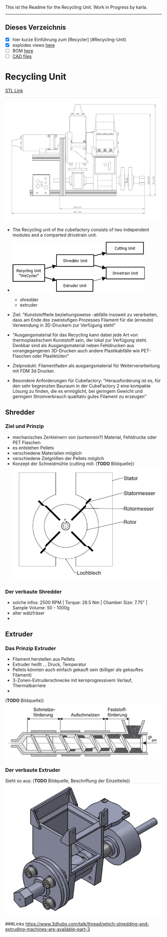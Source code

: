 This ist the Readme for the Recycling Unit.
Work in Progress by karla.
 
-------------------------------------------
## Dieses Verzeichnis
+ [x] hier kurze Einführung zum [Recycler] (#Recycling-Unit)
+ [x] explodes views [here](images/exploded_view)
+ [ ] BOM [here](BOM)
+ [ ] [CAD files](CAD)

# Recycling Unit
[STL Link](CAD\WeCycler\Extrudergruppe\Extrudergruppe_STL\Baugruppe)

![Bild Zeichnung WeCycler](images/WeCycler_drawing.jpg)


* The Recycling unit of the cubefactory consists of two independent modules and a comparted drivetrain unit. 
* ![Overview Structure of Repo and Construction](images/WeCycler_structure.png)

    * shredder 
    * extruder
* Ziel: "Kunststoffteile beziehungsweise -abfälle
insoweit zu verarbeiten, dass am Ende des zweistufigen Prozesses Filament für die
(erneute) Verwendung in 3D-Druckern zur Verfügung steht"
* "Ausgangsmaterial für das
Recycling kann dabei jede Art von thermoplastischem Kunststoff sein, der lokal zur
Verfügung steht. Denkbar sind als Ausgangsmaterial neben Fehldrucken aus
vorangegangenen 3D-Drucken auch andere Plastikabfälle wie PET-Flaschen oder
Plastiktüten"
* Zielprodukt: Filamentfaden als ausgangsmaterial für Weiterverarbeitung mit FDM 3d Drucker.
* Besondere Anforderungen für Cubefactory: "Herausforderung ist es, für den sehr begrenzten Bauraum in
der CubeFactory 2 eine kompakte Lösung zu finden, die es ermöglicht, bei geringem
Gewicht und geringem Stromverbrauch qualitativ gutes Filament zu erzeugen"

## Shredder
### Ziel und Prinzip
* mechanisches Zerkleinern von (sortenrein?) Material, Fehldrucke oder PET Flaschen
* es entstehen Pellets
* verschiedene Materialien möglich
* verschiedene Zielgrößen der Pellets möglich
* Konzept der Schneidmühle (cutting mill: (__TODO__ Bildquelle))![Schneidmühle Prinzipskizze](images/Schneidmuehle_prinzip_quelle.jpg)  
### Der verbaute Shredder
- solche infos:
2500 RPM | Torque: 26.5 Nm | Chamber Size: 7.75" | Sample Volume: 50 - 1000g
- alter wälzfräser
- 
## Extruder
### Das Prinzip Extruder

* Filament herstellen aus Pellets
* Extruder heißt ... Druck, Temperatur
* Pellets könnten auch einfach gekauft sein (billiger als gekauftes Filament)
* 3-Zonen-Extruderschnecke mit kernprogressivem Verlauf, Thermalbarriere
* 
(__TODO__ Bildquelle))![Extruder Prinzipskizze](images/Extruderschema.jpg)

### Der verbaute Extruder 
Sieht so aus: (__TODO__ Bildquelle, Beschriftung der Einzelteile))![Extrudergruppe](images/Extruderbaugruppe.jpg)

###Links
https://www.3dhubs.com/talk/thread/which-shredding-and-extruding-machines-are-available-part-3
